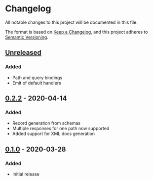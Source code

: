 # Changelog
All notable changes to this project will be documented in this file.

The format is based on [Keep a Changelog](https://keepachangelog.com/en/1.0.0/),
and this project adheres to [Semantic Versioning](https://semver.org/spec/v2.0.0.html).

## [Unreleased]
### Added
- Path and query bindings
- Emit of default handlers

## [0.2.2] - 2020-04-14
### Added
- Record generation from schemas
- Multiple responses for one path now supported
- Added support for XML docs generation

## [0.1.0] - 2020-03-28
### Added
- Initial release

[Unreleased]: https://github.com/Szer/GiraffeGenerator/compare/v0.2.2...master
[0.2.2]: https://github.com/Szer/GiraffeGenerator/compare/v0.1.0...v0.2.2
[0.1.0]: https://github.com/Szer/GiraffeGenerator/compare/191a97b...v0.1.0
